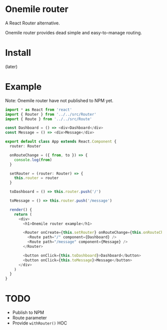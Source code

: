 # Onemile router

A React Router alternative.

Onemile router provides dead simple and easy-to-manage routing.

# Install

(later)

# Example

Note: Onemile router have not published to NPM yet.

```ts
import * as React from 'react'
import { Router } from '../../src/Router'
import { Route } from '../../src/Route'

const Dashboard = () => <div>Dashboard</div>
const Message = () => <div>Message</div>

export default class App extends React.Component {
  router: Router

  onRouteChange = ({ from, to }) => {
    console.log(from)
  }

  setRouter = (router: Router) => {
    this.router = router
  }

  toDashboard = () => this.router.push('/')

  toMessage = () => this.router.push('/message')

  render() {
    return (
      <div>
        <h1>Onemile router example</h1>

        <Router onCreate={this.setRouter} onRouteChange={this.onRouteChange}>
          <Route path="/" component={Dashboard} />
          <Route path="/message" component={Message} />
        </Router>

        <button onClick={this.toDashboard}>Dashboard</button>
        <button onClick={this.toMessage}>Message</button>
      </div>
    )
  }
}
```

# TODO

- Publish to NPM
- Route parameter
- Provide `withRouter()` HOC
